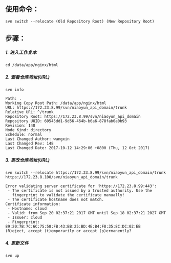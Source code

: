 <!--
author: King
head: http://pingodata.qiniudn.com/jockchou-avatar.jpg
date: 2017-10-12
title: 更改svn仓库地址
tags: svn
images: 
category: Linux
status: publish
summary: 更改svn仓库地址
-->

## 使用命令：
```
svn switch --relocate (Old Repository Root) (New Repository Root)
```

## 步骤：
##### 1. 进入工作复本
```
cd /data/app/nginx/html
```

##### 2. 查看仓库地址(URL)
```
svn info

Path: .
Working Copy Root Path: /data/app/nginx/html
URL: https://172.23.8.99/svn/niaoyun_api_domain/trunk
Relative URL: ^/trunk
Repository Root: https://172.23.8.99/svn/niaoyun_api_domain
Repository UUID: 60545dd1-9d56-464b-b6a6-878fab0a0b93
Revision: 148
Node Kind: directory
Schedule: normal
Last Changed Author: wangxin
Last Changed Rev: 148
Last Changed Date: 2017-10-12 14:29:06 +0800 (Thu, 12 Oct 2017)
```

##### 3. 更改仓库地址(URL)
```
svn switch --relocate https://172.23.8.99/svn/niaoyun_api_domain/trunk https://172.23.8.100/svn/niaoyun_api_domain/trunk

Error validating server certificate for 'https://172.23.8.99:443':
 - The certificate is not issued by a trusted authority. Use the
   fingerprint to validate the certificate manually!
 - The certificate hostname does not match.
Certificate information:
 - Hostname: cloud
 - Valid: from Sep 20 02:37:21 2017 GMT until Sep 18 02:37:21 2027 GMT
 - Issuer: cloud
 - Fingerprint: 89:20:7B:7C:6C:75:58:FB:43:BB:25:BD:4E:B4:F8:35:8C:DC:02:EB
(R)eject, accept (t)emporarily or accept (p)ermanently? 
```

##### 4. 更新文件
```
svn up
```

